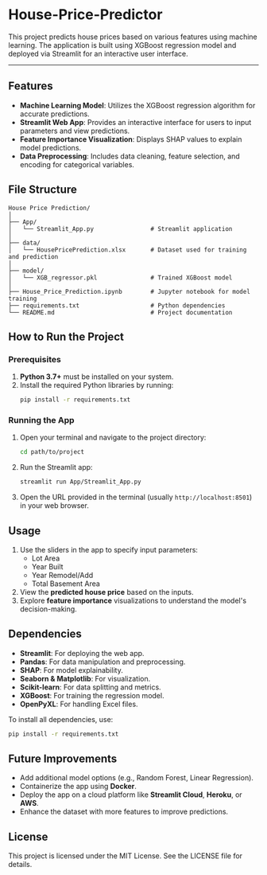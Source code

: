 # House-Price-Predictor
This project predicts house prices based on various features using machine learning. The application is built using XGBoost regression model and deployed via Streamlit for an interactive user interface.

---

## Features
- **Machine Learning Model**: Utilizes the XGBoost regression algorithm for accurate predictions.
- **Streamlit Web App**: Provides an interactive interface for users to input parameters and view predictions.
- **Feature Importance Visualization**: Displays SHAP values to explain model predictions.
- **Data Preprocessing**: Includes data cleaning, feature selection, and encoding for categorical variables.


## File Structure
```
House Price Prediction/
│
├── App/
│   └── Streamlit_App.py                # Streamlit application
│
├── data/
│   └── HousePricePrediction.xlsx       # Dataset used for training and prediction
│
├── model/
│   └── XGB_regressor.pkl               # Trained XGBoost model
│  
├── House_Price_Prediction.ipynb        # Jupyter notebook for model training
├── requirements.txt                    # Python dependencies
└── README.md                           # Project documentation
```


## How to Run the Project

### Prerequisites
1. **Python 3.7+** must be installed on your system.
2. Install the required Python libraries by running:
   ```bash
   pip install -r requirements.txt
   ```

### Running the App
1. Open your terminal and navigate to the project directory:
   ```bash
   cd path/to/project
   ```
2. Run the Streamlit app:
   ```bash
   streamlit run App/Streamlit_App.py
   ```
3. Open the URL provided in the terminal (usually `http://localhost:8501`) in your web browser.


## Usage
1. Use the sliders in the app to specify input parameters:
   - Lot Area
   - Year Built
   - Year Remodel/Add
   - Total Basement Area
2. View the **predicted house price** based on the inputs.
3. Explore **feature importance** visualizations to understand the model's decision-making.


## Dependencies
- **Streamlit**: For deploying the web app.
- **Pandas**: For data manipulation and preprocessing.
- **SHAP**: For model explainability.
- **Seaborn & Matplotlib**: For visualization.
- **Scikit-learn**: For data splitting and metrics.
- **XGBoost**: For training the regression model.
- **OpenPyXL**: For handling Excel files.

To install all dependencies, use:
```bash
pip install -r requirements.txt
```


## Future Improvements
- Add additional model options (e.g., Random Forest, Linear Regression).
- Containerize the app using **Docker**.
- Deploy the app on a cloud platform like **Streamlit Cloud**, **Heroku**, or **AWS**.
- Enhance the dataset with more features to improve predictions.


## License
This project is licensed under the MIT License. See the LICENSE file for details.
